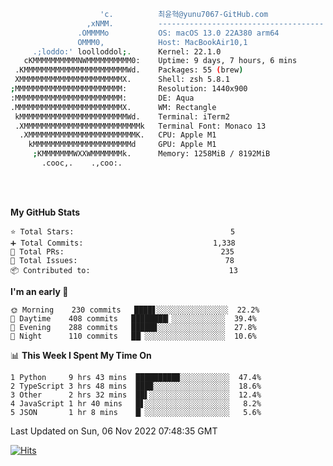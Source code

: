 
```bash
                    'c.          최윤혁@yunu7067-GitHub.com
                 ,xNMM.          -------------------------------------
               .OMMMMo           OS: macOS 13.0 22A380 arm64
               OMMM0,            Host: MacBookAir10,1
     .;loddo:' loolloddol;.      Kernel: 22.1.0
   cKMMMMMMMMMMNWMMMMMMMMMM0:    Uptime: 9 days, 7 hours, 6 mins
 .KMMMMMMMMMMMMMMMMMMMMMMMWd.    Packages: 55 (brew)
 XMMMMMMMMMMMMMMMMMMMMMMMX.      Shell: zsh 5.8.1
;MMMMMMMMMMMMMMMMMMMMMMMM:       Resolution: 1440x900
:MMMMMMMMMMMMMMMMMMMMMMMM:       DE: Aqua
.MMMMMMMMMMMMMMMMMMMMMMMMX.      WM: Rectangle
 kMMMMMMMMMMMMMMMMMMMMMMMMWd.    Terminal: iTerm2
 .XMMMMMMMMMMMMMMMMMMMMMMMMMMk   Terminal Font: Monaco 13
  .XMMMMMMMMMMMMMMMMMMMMMMMMK.   CPU: Apple M1
    kMMMMMMMMMMMMMMMMMMMMMMd     GPU: Apple M1
     ;KMMMMMMMWXXWMMMMMMMk.      Memory: 1258MiB / 8192MiB
       .cooc,.    .,coo:.

```

<br />
<br />


<!--START_SECTION:msrm-->

**My GitHub Stats**
```text
⭐ Total Stars:                                   5
➕ Total Commits:                             1,338
🔀 Total PRs:                                   235
🚩 Total Issues:                                 78
📦 Contributed to:                               13
```

**I'm an early 🐤**
```text
🌞 Morning    230 commits   ████▋░░░░░░░░░░░░░░░░  22.2%
🌆 Daytime    408 commits   ████████▎░░░░░░░░░░░░  39.4%
🌃 Evening    288 commits   █████▊░░░░░░░░░░░░░░░  27.8%
🌙 Night      110 commits   ██▏░░░░░░░░░░░░░░░░░░  10.6%
```

📊 **This Week I Spent My Time On**
```text
1 Python     9 hrs 43 mins  █████████▉░░░░░░░░░░░  47.4%
2 TypeScript 3 hrs 48 mins  ███▉░░░░░░░░░░░░░░░░░  18.6%
3 Other      2 hrs 32 mins  ██▌░░░░░░░░░░░░░░░░░░  12.4%
4 JavaScript 1 hr 40 mins   █▋░░░░░░░░░░░░░░░░░░░   8.2%
5 JSON       1 hr 8 mins    █▏░░░░░░░░░░░░░░░░░░░   5.6%
```

Last Updated on Sun, 06 Nov 2022 07:48:35 GMT

<!--END_SECTION:msrm-->

<!-- https://hits.seeyoufarm.com -->  
[![Hits](https://hits.seeyoufarm.com/api/count/incr/badge.svg?url=https%3A%2F%2Fgithub.com%2Fyunu7067&count_bg=%2379C83D&title_bg=%23555555&icon=&icon_color=%23E7E7E7&title=Visited&edge_flat=true)](https://hits.seeyoufarm.com)

